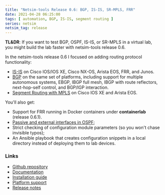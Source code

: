 ```yaml
---
title: "Netsim-tools Release 0.6: BGP, IS-IS, SR-MPLS, FRR"
date: 2021-04-28 06:25:00
tags: [ automation, BGP, IS-IS, segment routing ]
series: netsim
netsim_tag: release
---
```

**TL&DR**: If you want to test BGP, OSPF, IS-IS, or SR-MPLS in a virtual lab, you might build the lab faster with netsim-tools release 0.6.

In the netsim-tools release 0.6 I focused on adding routing protocol functionality:

* [IS-IS](https://netsim-tools.readthedocs.io/en/latest/module/isis.html) on Cisco IOS/IOS XE, Cisco NX-OS, Arista EOS, FRR, and Junos.
* [BGP](https://netsim-tools.readthedocs.io/en/latest/module/bgp.html) on the same set of platforms, including support for multiple autonomous systems, EBGP, IBGP full mesh, IBGP with route reflectors, next-hop-self control, and BGP/IGP interaction.
* [Segment Routing with MPLS](https://netsim-tools.readthedocs.io/en/latest/module/sr-mpls.html) on Cisco IOS XE and Arista EOS.

You'll also get:
<!--more-->
* Support for FRR running in Docker containers under **containerlab** (release 0.6.1).
* [Passive and external interfaces in OSPF](https://netsim-tools.readthedocs.io/en/latest/module/ospf.html#using-link-roles);
* Strict checking of configuration module parameters (so you won't chase invisible typos);
* An Ansible playbook that creates configuration snippets in a local directory instead of deploying them to lab devices.

### Links

* [Github repository](https://github.com/ipspace/netsim-tools)
* [Documentation](https://netsim-tools.readthedocs.io/)
* [Installation guide](https://netsim-tools.readthedocs.io/en/latest/install.html)
* [Platform support](https://netsim-tools.readthedocs.io/en/latest/platforms.html)
* [Release notes](https://netsim-tools.readthedocs.io/en/latest/release/0.6.html)
